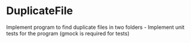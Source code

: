 # DuplicateFile
Implement program to find duplicate files in two folders - Implement unit tests for the program (gmock is required for tests)
